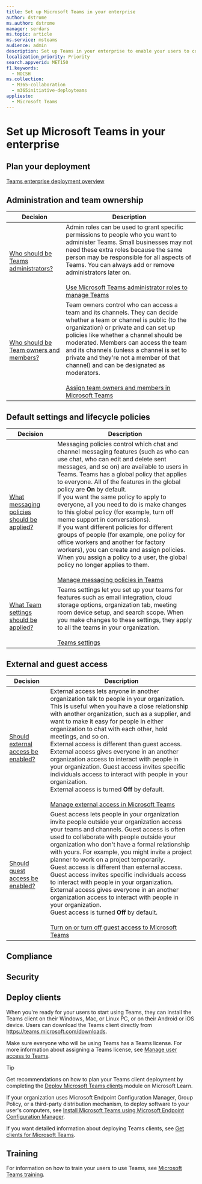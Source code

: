 ```yaml
---
title: Set up Microsoft Teams in your enterprise
author: dstrome
ms.author: dstrome
manager: serdars
ms.topic: article
ms.service: msteams
audience: admin
description: Set up Teams in your enterprise to enable your users to collaborate using chat and file sharing, set up and attend small and large meetings, and talk via video and voice.
localization_priority: Priority
search.appverid: MET150
f1.keywords:
  - NOCSH
ms.collection: 
  - M365-collaboration
  - m365initiative-deployteams
appliesto: 
  - Microsoft Teams
---
```


# Set up Microsoft Teams in your enterprise

## Plan your deployment

[Teams enterprise deployment overview](deploy-enterprise-overview.md)

## Administration and team ownership

| Decision | Description |
|--|--|
| [Who should be Teams administrators?](deploy-chat-teams-channels-microsoft-teams-landing-page.md#teams-administrators) | Admin roles can be used to grant specific permissions to people who you want to administer Teams. Small businesses may not need these extra roles because the same person may be responsible for all aspects of Teams. You can always add or remove administrators later on.<br><br>[Use Microsoft Teams administrator roles to manage Teams](using-admin-roles.md) |
| [Who should be Team owners and members?](deploy-chat-teams-channels-microsoft-teams-landing-page.md#teams-owners-and-members) | Team owners control who can access a team and its channels. They can decide whether a team or channel is public (to the organization) or private and can set up policies like whether a channel should be moderated. Members can access the team and its channels (unless a channel is set to private and they're not a member of that channel) and can be designated as moderators.<br><br>[Assign team owners and members in Microsoft Teams](assign-roles-permissions.md) |

## Default settings and lifecycle policies

| Decision | Description |
|--|--|
| [What messaging policies should be applied?](deploy-chat-teams-channels-microsoft-teams-landing-page.md#messaging-policies)  | Messaging policies control which chat and channel messaging features (such as who can use chat, who can edit and delete sent messages, and so on) are available to users in Teams. Teams has a global policy that applies to everyone. All of the features in the global policy are **On** by default.<br>If you want the same policy to apply to everyone, all you need to do is make changes to this global policy (for example, turn off meme support in conversations).<br>If you want different policies for different groups of people (for example, one policy for office workers and another for factory workers), you can create and assign policies. When you assign a policy to a user, the global policy no longer applies to them.<br><br>[Manage messaging policies in Teams](messaging-policies-in-teams.md) |
| [What Team settings should be applied?](enable-features-office-365#teams-settings) | Teams settings let you set up your teams for features such as email integration, cloud storage options, organization tab, meeting room device setup, and search scope. When you make changes to these settings, they apply to all the teams in your organization. <br><br>[Teams settings](enable-features-office-365#teams-settings)  |

## External and guest access

| Decision | Description |
|--|--|
| [Should external access be enabled?](deploy-chat-teams-channels-microsoft-teams-landing-page.md#external-access) | External access lets anyone in another organization talk to people in your organization. This is useful when you have a close relationship with another organization, such as a supplier, and want to make it easy for people in either organization to chat with each other, hold meetings, and so on. <br>External access is different than guest access. External access gives everyone in an another organization access to interact with people in your organization. Guest access invites specific individuals access to interact with people in your organization.<br>External access is turned **Off** by default.<br><br>[Manage external access in Microsoft Teams](manage-external-access.md)  |
| [Should guest access be enabled?](deploy-chat-teams-channels-microsoft-teams-landing-page.md#guest-access) |Guest access lets people in your organization invite people outside your organization access your teams and channels. Guest access is often used to collaborate with people outside your organization who don't have a formal relationship with yours. For example, you might invite a project planner to work on a project temporarily.<br>Guest access is different than external access. Guest access invites specific individuals access to interact with people in your organization. External access gives everyone in an another organization access to interact with people in your organization. <br>Guest access is turned **Off** by default. <br><br>[Turn on or turn off guest access to Microsoft Teams](set-up-guests.md)  |

## Compliance

## Security

## Deploy clients

When you're ready for your users to start using Teams, they can install the Teams client on their Windows, Mac, or Linux PC, or on their Android or iOS device. Users can download the Teams client directly from <https://teams.microsoft.com/downloads>.

Make sure everyone who will be using Teams has a Teams license. For more information about assigning a Teams license, see [Manage user access to Teams](user-access.md#using-the-microsoft-365-admin-center).

> [!TIP]
> Get recommendations on how to plan your Teams client deployment by completing the [Deploy Microsoft Teams clients](https://docs.microsoft.com/learn/modules/m365-teams-collab-deploy-clients/) module on Microsoft Learn.

If your organization uses Microsoft Endpoint Configuration Manager, Group Policy, or a third-party distribution mechanism, to deploy software to your user's computers, see [Install Microsoft Teams using Microsoft Endpoint Configuration Manager](msi-deployment.md).

If you want detailed information about deploying Teams clients, see [Get clients for Microsoft Teams](get-clients.md).

## Training

For information on how to train your users to use Teams, see [Microsoft Teams training](training-microsoft-teams-landing-page.md).